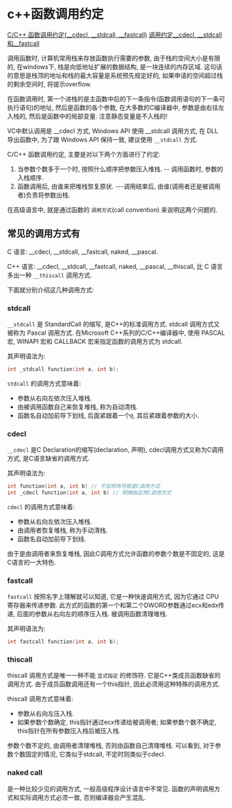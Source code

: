 # c++函数调用约定

[C/C++ 函数调用约定(__cdecl, __stdcall, __fastcall)](https://blog.csdn.net/hellokandy/article/details/54603055)
[调用约定__cdecl, __stdcall和__fastcall](https://blog.csdn.net/luoweifu/article/details/52425733)

调用函数时, 计算机常用栈来存放函数执行需要的参数,
由于栈的空间大小是有限的,
在windows下, 栈是向低地址扩展的数据结构, 是一块连续的内存区域.
这句话的意思是栈顶的地址和栈的最大容量是系统预先规定好的,
如果申请的空间超过栈的剩余空间时, 将提示overflow.

在函数调用时, 第一个进栈的是主函数中后的下一条指令(函数调用语句的下一条可执行语句)的地址,
然后是函数的各个参数, 在大多数的C编译器中, 参数是由右往左入栈的, 然后是函数中的局部变量.
注意静态变量是不入栈的!

VC中默认调用是 __cdecl 方式, Windows API 使用 __stdcall 调用方式,
在 DLL 导出函数中, 为了跟 Windows API 保持一致, 建议使用 `__stdcall` 方式.

C/C++ 函数调用约定, 主要是对以下两个方面进行了约定:

1. 当参数个数多于一个时, 按照什么顺序把参数压入堆栈. -- 调用函数时, 参数的入栈顺序.
2. 函数调用后, 由谁来把堆栈恢复原状. ---调用结束后, 由谁(调用者还是被调用者)负责将参数出栈.

在高级语言中, 就是通过函数的 `调用方式`(call convention) 来说明这两个问题的.

## 常见的调用方式有

C 语言:  __cdecl, __stdcall, __fastcall, naked, __pascal.

C++ 语言:  __cdecl, __stdcall, __fastcall, naked,
__pascal, __thiscall, 比 C 语言多出一种 `__thiscall` 调用方式.

下面就分别介绍这几种调用方式:

### stdcall

`__stdcall` 是 StandardCall 的缩写, 是C++的标准调用方式.
stdcall 调用方式又被称为 Pascal 调用方式.
在Microsoft C++系列的C/C++编译器中,
使用 PASCAL 宏, WINAPI 宏和 CALLBACK 宏来指定函数的调用方式为 stdcall.

其声明语法为:

```cpp
int _stdcall function(int a, int b);
```

`stdcall` 的调用方式意味着:

+ 参数从右向左依次压入堆栈.
+ 由被调用函数自己来恢复堆栈, 称为自动清栈.
+ 函数名自动加前导下划线, 后面紧跟着一个`@`, 其后紧跟着参数的大小.

### cdecl

`__cdecl` 是C Declaration的缩写(declaration, 声明),
cdecl调用方式又称为C调用方式, 是C语言缺省的调用方式.

其声明语法为:

```c
int function(int a, int b) // 不加修饰符就是C调用方式
int _cdecl function(int a, int b) // 明确指定用C调用方式
```

`cdecl` 的调用方式意味着:

+ 参数从右向左依次压入堆栈.
+ 由调用者恢复堆栈, 称为手动清栈.
+ 函数名自动加前导下划线.

由于是由调用者来恢复堆栈, 因此C调用方式允许函数的参数个数是不固定的, 这是C语言的一大特色.

### fastcall

`fastcall` 按照名字上理解就可以知道, 它是一种快速调用方式, 因为它通过 CPU 寄存器来传递参数.
此方式的函数的第一个和第二个DWORD参数通过ecx和edx传递, 后面的参数从右向左的顺序压入栈.
被调用函数清理堆栈.

其声明语法为:

```cpp
int fastcall function(int a, int b);
```

### thiscall

thiscall 调用方式是唯一一种不能 `显式指定` 的修饰符.
它是C++类成员函数缺省的调用方式.
由于成员函数调用还有一个this指针, 因此必须用这种特殊的调用方式.

thiscall 调用方式意味着:

+ 参数从右向左压入栈.
+ 如果参数个数确定, this指针通过ecx传递给被调用者;
如果参数个数不确定, this指针在所有参数压入栈后被压入栈.

参数个数不定的, 由调用者清理堆栈, 否则由函数自己清理堆栈.
可以看到, 对于参数个数固定的情况, 它类似于stdcall, 不定时则类似于cdecl.

### naked call

是一种比较少见的调用方式, 一般高级程序设计语言中不常见.
函数的声明调用方式和实际调用方式必须一致, 否则编译器会产生混乱.
